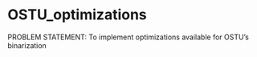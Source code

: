 # OSTU_optimizations
PROBLEM STATEMENT: To implement optimizations available for OSTU’s binarization
